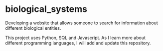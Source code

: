# biological_systems

Developing a website that allows someone to search for information about different biological entities.

This project uses Python, SQL and Javascript. As I learn more about different programming languages, I will add and update this repository.